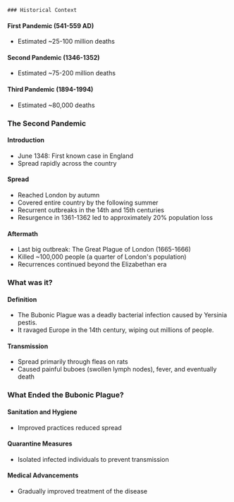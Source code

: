 	### Historical Context
#### First Pandemic (541-559 AD)
   - Estimated ~25-100 million deaths
#### Second Pandemic (1346-1352)
   - Estimated ~75-200 million deaths
#### Third Pandemic (1894-1994)
   - Estimated ~80,000 deaths
### The Second Pandemic
#### Introduction
   - June 1348: First known case in England
   - Spread rapidly across the country
#### Spread
   - Reached London by autumn
   - Covered entire country by the following summer
   - Recurrent outbreaks in the 14th and 15th centuries
   - Resurgence in 1361-1362 led to approximately 20% population loss
#### Aftermath
   - Last big outbreak: The Great Plague of London (1665-1666)
   - Killed ~100,000 people (a quarter of London's population)
   - Recurrences continued beyond the Elizabethan era
### What was it?
#### Definition
   - The Bubonic Plague was a deadly bacterial infection caused by Yersinia pestis.
   - It ravaged Europe in the 14th century, wiping out millions of people.
#### Transmission
   - Spread primarily through fleas on rats
   - Caused painful buboes (swollen lymph nodes), fever, and eventually death
### What Ended the Bubonic Plague?
#### Sanitation and Hygiene
   - Improved practices reduced spread
#### Quarantine Measures
   - Isolated infected individuals to prevent transmission
#### Medical Advancements
   - Gradually improved treatment of the disease